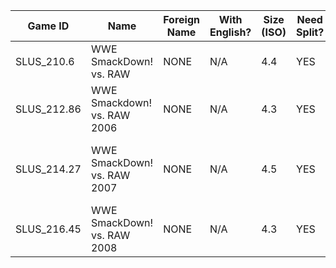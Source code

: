 | Game ID     | Name | Foreign Name | With English? | Size (ISO) | Need Split? | Format | VNC | GSM | Compatible? | Console | Reporter | Notes |
| --- | --- | --- | --- | --- | ---  | ---  | --- | --- | --- | --- | --- | --- |
| SLUS_210.6 | WWE SmackDown! vs. RAW | NONE | N/A | 4.4 | YES | DVD-ISO | UNTESTED | NO | YES | Any Model | Colton Silva | Works without issues
| SLUS_212.86 | WWE Smackdown! vs. RAW 2006 | NONE | N/A | 4.3 | YES | DVD-ISO | YES | UNTESTED | YES | Any Model | Colton Silva | Laggy Intro movie
| SLUS_214.27 | WWE SmackDown! vs. RAW 2007 | NONE | N/A | 4.5 | YES | DVD-ISO | NO | NO | NO | Any Model | Colton Silva | Intro movie works but freezes at Start Game screen (UNPLAYABLE).
| SLUS_216.45 | WWE SmackDown! vs. RAW 2008 | NONE | N/A | 4.3 | YES | DVD-ISO | NO | NO | NO | Any Model | Colton Silva | UNPLAYABLE
